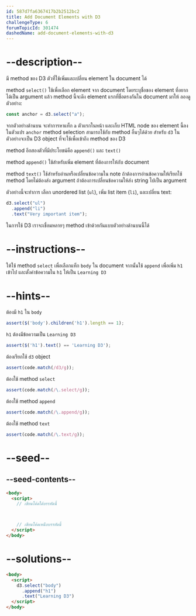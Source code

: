 ```yaml
---
id: 587d7fa6367417b2b2512bc2
title: Add Document Elements with D3
challengeType: 6
forumTopicId: 301474
dashedName: add-document-elements-with-d3
---
```


# --description--

มี method ของ D3 ตัวที่ใช้เพิ่มและเปลี่ยน element ใน document ได้

method `select()` ใช้เพื่อเลือก element จาก document โดยระบุชื่อของ element ที่อยากได้เป็น argument 
แล้ว method นี้จะดึง element แรกที่ชื่อตรงกันใน document มาให้ ลองดูตัวอย่าง:

```js
const anchor = d3.select("a");
```

จากตัวอย่างด้านบน จะทำการหาแท็ก `a` ตัวแรกในหน้า และเก็บ HTML node ของ element นี้ลงในตัวแปร `anchor` 
method selection สามารถใช้กับ method อื่นๆได้ด้วย สำหรับ `d3` ในตัวอย่างจะเป็น D3 object ที่จะใช้เพื่อเข้าถึง method ของ D3 

method อีกสองตัวที่มีประโยชน์คือ `append()` และ `text()`

method `append()` ใช้สำหรับเพิ่ม element ที่ต้องการให้กับ document 

method `text()` ใช้สำหรับอ่านหรือเปลี่ยนข้อความใน note ถ้าต้องการอ่านข้อความให้เรียกใช้ method โดยไม่ต้องส่ง argument ถ้าต้องการเปลี่ยนข้อความให้ส่ง string ไปเป็น argument

ตัวอย่างนี้จะทำการ เลือก unordered list (`ul`), เพิ่ม list item (`li`), และเปลี่ยน text:

```js
d3.select("ul")
  .append("li")
  .text("Very important item");
```

ในการใช้ D3 เราจะเชื่อมหลายๆ method เข้าด้วยกันแบบตัวอย่างด้านบนนี้ได้

# --instructions--

ให้ใช้ method `select` เพื่อเลือกแท็ก `body` ใน document จากนั้นใช้ `append` เพื่อเพิ่ม `h1` เข้าไป และตั้งค่าข้อความใน `h1` ให้เป็น `Learning D3`

# --hints--

ต้องมี `h1` ใน `body`

```js
assert($('body').children('h1').length == 1);
```

`h1` ต้องมีข้อความเป็น `Learning D3`

```js
assert($('h1').text() == 'Learning D3');
```

ต้องเรียกใช้ `d3` object

```js
assert(code.match(/d3/g));
```

ต้องใช้ method `select`

```js
assert(code.match(/\.select/g));
```

ต้องใช้ method `append`

```js
assert(code.match(/\.append/g));
```

ต้องใช้ method `text`

```js
assert(code.match(/\.text/g));
```

# --seed--

## --seed-contents--

```html
<body>
  <script>
    // เขียนโค้ดใต้บรรทัดนี้



    // เขียนโค้ดเหนือบรรทัดนี้
  </script>
</body>
```

# --solutions--

```html
<body>
  <script>
    d3.select("body")
      .append("h1")
      .text("Learning D3")
  </script>
</body>
```
